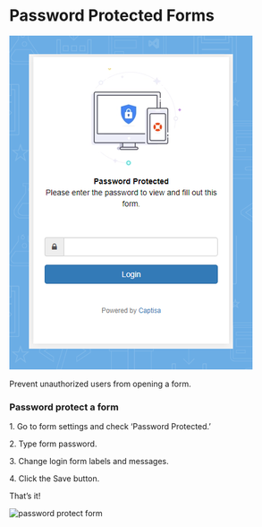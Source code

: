 # Password Protected Forms

![](<../.gitbook/assets/Password Protected Form.png>)

Prevent unauthorized users from opening a form.&#x20;

### Password protect a form

1\. Go to form settings and check ‘Password Protected.’

2\. Type form password.

3\. Change login form labels and messages.

4\. Click the Save button.

That’s it!

![password protect form](https://captisa.com/wp-content/uploads/2019/10/PasswordForm.png)
